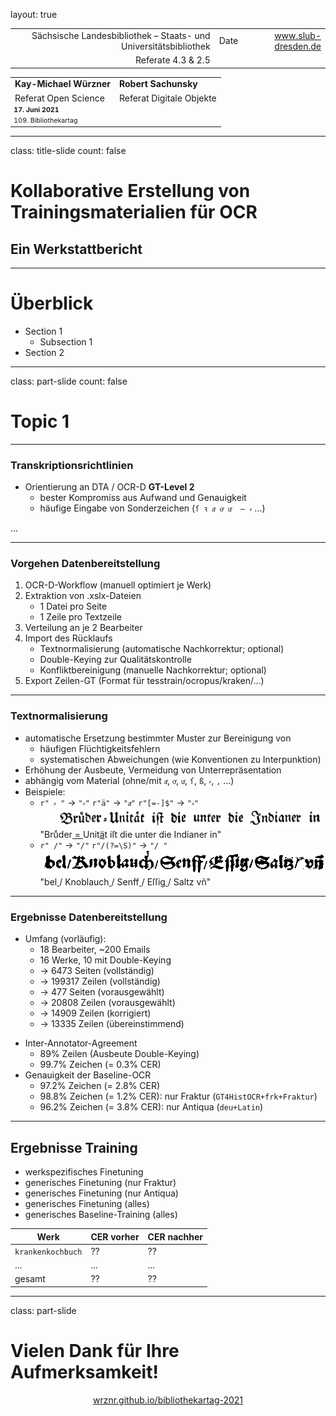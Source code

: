 layout: true
  
<div class="my-header"></div>

<div class="my-footer">
  <table>
    <tr>
      <td style="text-align:right">Sächsische Landesbibliothek – Staats- und Universitätsbibliothek</td>
      <td>Date</td>
      <td style="text-align:right"><a href="https://www.slub-dresden.de/">www.slub-dresden.de</a></td>
    </tr>
    <tr>
      <td style="text-align:right">Referate 4.3 & 2.5</td>
      <td />
    </tr>
  </table>
</div>

<div class="my-title-footer">
  <table>
    <tr>
      <td style="text-align:left"><b>Kay-Michael Würzner</b></td>
      <td style="text-align:left"><b>Robert Sachunsky</b></td>
    </tr>
    <tr>
      <td style="text-align:left">Referat Open Science</td>
      <td style="text-align:left">Referat Digitale Objekte</td>
    </tr>
    <tr>
      <td style="font-size:8pt"><b>17. Juni 2021</b></td>
    </tr>
    <tr>
      <td style="font-size:8pt">109. Bibliothekartag</td>
    </tr>
  </table>
</div>

---

class: title-slide
count: false

# Kollaborative Erstellung von Trainingsmaterialien für OCR
## Ein Werkstattbericht

---

# Überblick

- Section 1
  + Subsection 1
- Section 2

---

class: part-slide
count: false

# Topic 1

---

### Transkriptionsrichtlinien

- Orientierung an DTA / OCR-D **GT-Level 2**  
  * bester Kompromiss aus Aufwand und Genauigkeit
  * häufige Eingabe von Sonderzeichen (`ſ ꝛ aͤ oͤ uͤ  — ⸗` …)

...

---

### Vorgehen Datenbereitstellung

1. OCR-D-Workflow (manuell optimiert je Werk)
2. Extraktion von .xslx-Dateien
   - 1 Datei pro Seite
   - 1 Zeile pro Textzeile
3. Verteilung an je 2 Bearbeiter
4. Import des Rücklaufs
   - Textnormalisierung (automatische Nachkorrektur; optional)
   - Double-Keying zur Qualitätskontrolle
   - Konfliktbereinigung (manuelle Nachkorrektur; optional)
5. Export Zeilen-GT (Format für tesstrain/ocropus/kraken/...)

---

### Textnormalisierung

- automatische Ersetzung bestimmter Muster zur Bereinigung von
  * häufigen Flüchtigkeitsfehlern
  * systematischen Abweichungen (wie Konventionen zu Interpunktion)
- Erhöhung der Ausbeute, Vermeidung von Unterrepräsentation
- abhängig vom Material (ohne/mit `aͤ`, `oͤ`, `uͤ`, `ſ`, `ß`, `⸗`, `,` …) <!-- oder gemischt -->
- Beispiele:
  * `r" ⸗ "` → `"⸗"`  `r"ä"` → `"aͤ"`   `r"[=-]$"` → `"⸗"`  
    ![Beispielbild Loskiel](./img/FILE_0007_GT_Page1_Block3_Page1_Block3_line0003.bin.png)  
    "Bruͤder<u> = </u>Unit<u>ä</u>t iſt die unter die Indianer in"
  * `r" /"` → `"/"`    `r"/(?=\S)"` → `"/ "`  
    ![Beispielbild Ryff](./img/FILE_0408_GT_Page1_Block1_Page1_Block1_line0023.bin.png)  
    "bel<u> </u>/ Knoblauch<u> </u>/ Senff<u> </u>/ Eſſig<u> </u>/ Saltz vñ"

---

### Ergebnisse Datenbereitstellung

<span style="display:block" class="cols"><span style="display:block" class="fifty">
     
- Umfang (vorläufig):
  * 18 Bearbeiter, ~200 Emails
  * 16 Werke, 10 mit Double-Keying
  * → 6473 Seiten (vollständig)
  * → 199317 Zeilen (vollständig)
  * → 477 Seiten (vorausgewählt)
  * → 20808 Zeilen (vorausgewählt)
  * → 14909 Zeilen (korrigiert)
  * → 13335 Zeilen (übereinstimmend)
    
</span>
<span style="display:block" class="fifty">

  
- Inter-Annotator-Agreement
  * 89% Zeilen (Ausbeute Double-Keying)
  * 99.7% Zeichen (= 0.3% CER)
- Genauigkeit der Baseline-OCR
  * 97.2% Zeichen (= 2.8% CER)
  * 98.8% Zeichen (= 1.2% CER): nur Fraktur (`GT4HistOCR+frk+Fraktur`)
  * 96.2% Zeichen (= 3.8% CER): nur Antiqua (`deu+Latin`)

</span></span>


---

## Ergebnisse Training

- werkspezifisches Finetuning
- generisches Finetuning (nur Fraktur)
- generisches Finetuning (nur Antiqua)
- generisches Finetuning (alles)
- generisches Baseline-Training (alles)

| **Werk** | **CER vorher** | **CER nachher** |
| --- | --- | --- |
| `krankenkochbuch` | ?? | ?? |
| ... | ... | ... |
| gesamt | ?? | ?? |


---

class: part-slide

# Vielen Dank für Ihre Aufmerksamkeit!

<center>
<a href="https://wrznr.github.io/bibliothekartag-2021">wrznr.github.io/bibliothekartag-2021</a>
</center>
